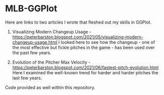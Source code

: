 # MLB-GGPlot
Here are links to two articles I wrote that fleshed out my skills in GGPlot. 

1. Visualizing Modern Changeup Usage - https://peterbarston.blogspot.com/2021/05/visualizing-modern-changeup-usage.html
I looked here to see how the changeup - one of the most effective but fickle pitches in the game - has been used over the past few years. 

2. Evolution of the Pitcher Max Velocity - https://peterbarston.blogspot.com/2021/06/fastest-pitch-evolution.html
Here I examined the well-known trend for harder and harder pitches the last few years.

Code provided as well within this repository.
